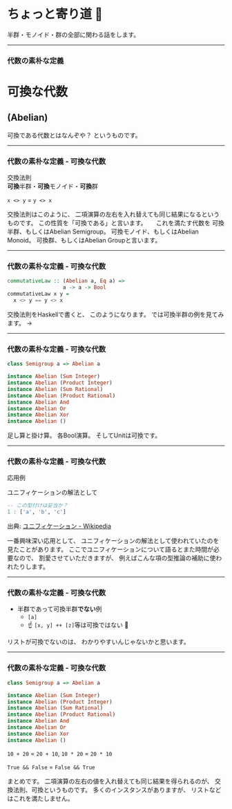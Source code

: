 # ちょっと寄り道 :eyes:

<aside class="notes">
半群・モノイド・群の全部に関わる話をします。
</aside>

- - - - -

### 代数の素朴な定義
# 可換な代数
## (Abelian)

<aside class="notes">
可換である代数とはなんぞや？
というものです。
</aside>

- - - - -

### 代数の素朴な定義 - 可換な代数

交換法則  
**可換**半群・**可換**モノイド・**可換**群

`x <> y` = `y <> x`

<aside class="notes">
交換法則はこのように、
二項演算の左右を入れ替えても同じ結果になるというものです。  
この性質を「可換である」と言います。  
　  
これを満たす代数を  
可換半群、もしくはAbelian Semigroup。  
可換モノイド、もしくはAbelian Monoid。  
可換群、もしくはAbelian Groupと言います。
</aside>

- - - - -

### 代数の素朴な定義 - 可換な代数

```haskell
commutativeLaw :: (Abelian a, Eq a) =>
                  a -> a -> Bool
commutativeLaw x y =
  x <> y == y <> x
```

<aside class="notes">
交換法則をHaskellで書くと、
このようになります。  
では可換半群の例を見てみます。
->
</aside>

- - - - -

### 代数の素朴な定義 - 可換な代数

```haskell
class Semigroup a => Abelian a

instance Abelian (Sum Integer)
instance Abelian (Product Integer)
instance Abelian (Sum Rational)
instance Abelian (Product Rational)
instance Abelian And
instance Abelian Or
instance Abelian Xor
instance Abelian ()
```

<aside class="notes">
足し算と掛け算。  
各Bool演算。  
そしてUnitは可換です。
</aside>

- - - - -

### 代数の素朴な定義 - 可換な代数

応用例

ユニフィケーションの解法として

```hs
-- この型付けは妥当か？
1 : ['a', 'b', 'c']
```

出典: [ユニフィケーション - Wikipedia](https://ja.wikipedia.org/wiki/%E3%83%A6%E3%83%8B%E3%83%95%E3%82%A3%E3%82%B1%E3%83%BC%E3%82%B7%E3%83%A7%E3%83%B3)

<aside class="notes">
一番興味深い応用として、
ユニフィケーションの解法として使われていたのを見たことがあります。
ここでユニフィケーションについて語るとまた時間が必要なので、
割愛させていただきますが、
例えばこんな項の型推論の補助に使われたりします。
</aside>

- - - - -

### 代数の素朴な定義 - 可換な代数

- 半群であって可換半群**でない**例
    - `[a]`
    - :point_up: `[x, y] ++ [z]`等は可換ではない :eyes:

<aside class="notes">
リストが可換でないのは、
わかりやすいんじゃないかと思います。
</aside>

- - - - -

### 代数の素朴な定義 - 可換な代数

```hs
class Semigroup a => Abelian a

instance Abelian (Sum Integer)
instance Abelian (Product Integer)
instance Abelian (Sum Rational)
instance Abelian (Product Rational)
instance Abelian And
instance Abelian Or
instance Abelian Xor
instance Abelian ()
```

`10 + 20` = `20 + 10`,
`10 * 20` = `20 * 10`

`True && False` = `False && True`


<aside class="notes">
まとめです。  
二項演算の左右の値を入れ替えても同じ結果を得られるのが、
交換法則、可換というものです。  
多くのインスタンスがありますが、
リストなどはこれを満たしません。
</aside>
